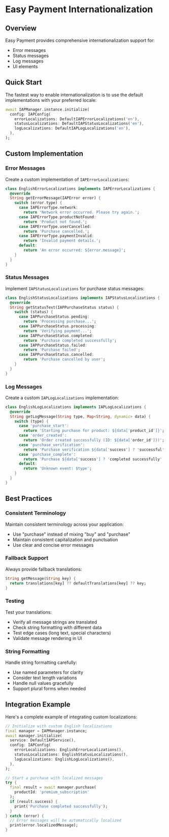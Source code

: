 # Easy Payment Internationalization

## Overview

Easy Payment provides comprehensive internationalization support for:
- Error messages
- Status messages
- Log messages
- UI elements

## Quick Start

The fastest way to enable internationalization is to use the default implementations with your preferred locale:

```dart
await IAPManager.instance.initialize(
  config: IAPConfig(
    errorLocalizations: DefaultIAPErrorLocalizations('en'),
    statusLocalizations: DefaultIAPStatusLocalizations('en'),
    logLocalizations: DefaultIAPLogLocalizations('en'),
  ),
);
```

## Custom Implementation

### Error Messages

Create a custom implementation of `IAPErrorLocalizations`:

```dart
class EnglishErrorLocalizations implements IAPErrorLocalizations {
  @override
  String getErrorMessage(IAPError error) {
    switch (error.type) {
      case IAPErrorType.network:
        return 'Network error occurred. Please try again.';
      case IAPErrorType.productNotFound:
        return 'Product not found.';
      case IAPErrorType.userCancelled:
        return 'Purchase cancelled.';
      case IAPErrorType.paymentInvalid:
        return 'Invalid payment details.';
      default:
        return 'An error occurred: ${error.message}';
    }
  }
}
```

### Status Messages

Implement `IAPStatusLocalizations` for purchase status messages:

```dart
class EnglishStatusLocalizations implements IAPStatusLocalizations {
  @override
  String getStatusText(IAPPurchaseStatus status) {
    switch (status) {
      case IAPPurchaseStatus.pending:
        return 'Processing purchase...';
      case IAPPurchaseStatus.processing:
        return 'Verifying payment...';
      case IAPPurchaseStatus.completed:
        return 'Purchase completed successfully';
      case IAPPurchaseStatus.failed:
        return 'Purchase failed';
      case IAPPurchaseStatus.cancelled:
        return 'Purchase cancelled by user';
    }
  }
}
```

### Log Messages

Create a custom `IAPLogLocalizations` implementation:

```dart
class EnglishLogLocalizations implements IAPLogLocalizations {
  @override
  String getLogMessage(String type, Map<String, dynamic> data) {
    switch (type) {
      case 'purchase_start':
        return 'Starting purchase for product: ${data['product_id']}';
      case 'order_created':
        return 'Order created successfully (ID: ${data['order_id']})';
      case 'purchase_verification':
        return 'Purchase verification ${data['success'] ? 'successful' : 'failed'}';
      case 'purchase_complete':
        return 'Purchase ${data['success'] ? 'completed successfully' : 'failed'}';
      default:
        return 'Unknown event: $type';
    }
  }
}
```

## Best Practices

### Consistent Terminology

Maintain consistent terminology across your application:
- Use "purchase" instead of mixing "buy" and "purchase"
- Maintain consistent capitalization and punctuation
- Use clear and concise error messages

### Fallback Support

Always provide fallback translations:

```dart
String getMessage(String key) {
  return translations[key] ?? defaultTranslations[key] ?? key;
}
```

### Testing

Test your translations:
- Verify all message strings are translated
- Check string formatting with different data
- Test edge cases (long text, special characters)
- Validate message rendering in UI

### String Formatting

Handle string formatting carefully:
- Use named parameters for clarity
- Consider text length variations
- Handle null values gracefully
- Support plural forms when needed

## Integration Example

Here's a complete example of integrating custom localizations:

```dart
// Initialize with custom English localizations
final manager = IAPManager.instance;
await manager.initialize(
  service: DefaultIAPService(),
  config: IAPConfig(
    errorLocalizations: EnglishErrorLocalizations(),
    statusLocalizations: EnglishStatusLocalizations(),
    logLocalizations: EnglishLogLocalizations(),
  ),
);

// Start a purchase with localized messages
try {
  final result = await manager.purchase(
    productId: 'premium_subscription'
  );
  if (result.success) {
    print('Purchase completed successfully');
  }
} catch (error) {
  // Error messages will be automatically localized
  print(error.localizedMessage);
}
```